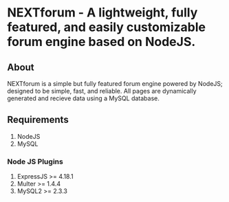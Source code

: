 NEXTforum - A lightweight, fully featured, and easily customizable forum engine based on NodeJS.
================================================================================================

About
----------
NEXTforum is a simple but fully featured forum engine powered by NodeJS; designed to be simple, fast, and reliable. All pages are dynamically generated and recieve data using a MySQL database.


Requirements
----------------
1.  NodeJS
2.  MySQL

### Node JS Plugins
1.  ExpressJS >= 4.18.1
2.  Multer >= 1.4.4
3.  MySQL2 >= 2.3.3
